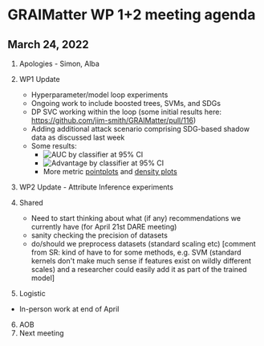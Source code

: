 # GRAIMatter WP 1+2 meeting agenda
## March 24, 2022

1. Apologies - Simon, Alba
2. WP1 Update
	- Hyperparameter/model loop experiments
    + Ongoing work to include boosted trees, SVMs, and SDGs
    + DP SVC working within the loop (some initial results here: https://github.com/jim-smith/GRAIMatter/pull/116)
    + Adding additional attack scenario comprising SDG-based shadow data as discussed last week
    + Some results:
      - ![AUC by classifier at 95% CI](https://dmail.sharepoint.com/:i:/r/sites/GRAIMatter/Shared%20Documents/General/ExperimentalResults/pointplots_RF_DT_SVC_ADA_p11-p12/pointplots_RF_DT_SVC_ADA_p11-p121024_2.png?csf=1&web=1&e=DLcZNC)
      - ![Advantage by classifier at 95% CI](https://dmail.sharepoint.com/:i:/r/sites/GRAIMatter/Shared%20Documents/General/ExperimentalResults/pointplots_RF_DT_SVC_ADA_p11-p12/pointplots_RF_DT_SVC_ADA_p11-p121024_1.png)
      - More metric [pointplots](https://dmail.sharepoint.com/:i:/r/sites/GRAIMatter/Shared%20Documents/General/ExperimentalResults/pointplots_RF_DT_SVC_ADA_p11-p12/pointplots_RF_DT_SVC_ADA_p11-p121024_2.png?csf=1&web=1&e=DLcZNC) and [density plots](https://dmail.sharepoint.com/:b:/r/sites/GRAIMatter/Shared%20Documents/General/ExperimentalResults/densityplots_RF_DT_SVC_ADA.pdf?csf=1&web=1&e=GkJ8w9)
3. WP2 Update
       - Attribute Inference experiments
       
4. Shared
    - Need to start thinking about what (if any) recommendations we currently have (for April 21st DARE meeting)
    - sanity checking the precision of datasets
    - do/should we preprocess datasets (standard scaling etc) [comment from SR: kind of have to for some methods, e.g. SVM (standard kernels don't make much sense if features exist on wildly different scales) and a researcher could easily add it as part of the trained model]
5. Logistic
  - In-person work at end of April
6. AOB
7. Next meeting
	
